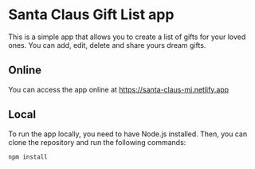 # Santa Claus Gift List app

This is a simple app that allows you to create a list of gifts for your loved ones. You can add, edit, delete and share yours dream gifts.

## Online

You can access the app online at https://santa-claus-mj.netlify.app

## Local

To run the app locally, you need to have Node.js installed. Then, you can clone the repository and run the following commands:

```bash
npm install